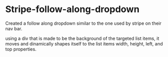 # Stripe-follow-along-dropdown
Created a follow along dropdown similar to the one used by stripe on their nav bar.

using a div that is made to be the background of the targeted list items, it moves and dinamically shapes itself to the list items width, height, left, and top properties.
